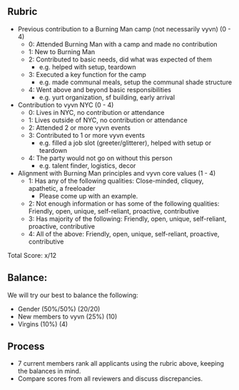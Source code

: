 ## Rubric
* Previous contribution to a Burning Man camp (not necessarily vyvn) (0 - 4)
   - 0: Attended Burning Man with a camp and made no contribution
   - 1: New to Burning Man
   - 2: Contributed to basic needs, did what was expected of them
       - e.g. helped with setup, teardown
   - 3: Executed a key function for the camp
       - e.g. made communal meals, setup the communal shade structure
   - 4: Went above and beyond basic responsibilities
       - e.g. yurt organization, sf building, early arrival
* Contribution to vyvn NYC (0 - 4)
    - 0: Lives in NYC, no contribution or attendance
    - 1: Lives outside of NYC, no contribution or attendance
    - 2: Attended 2 or more vyvn events
    - 3: Contributed to 1 or more vyvn events
       - e.g. filled a job slot (greeter/glitterer), helped with setup or teardown
    - 4: The party would not go on without this person
       - e.g. talent finder, logistics, decor
* Alignment with Burning Man principles and vyvn core values (1 - 4)
    - 1: Has any of the following qualities: Close-minded, cliquey, apathetic, a freeloader
        - Please come up with an example.
    - 2: Not enough information or has some of the following qualities: Friendly, open, unique, self-reliant, proactive, contributive
    - 3: Has majority of the following: Friendly, open, unique, self-reliant, proactive, contributive
    - 4: All of the above: Friendly, open, unique, self-reliant, proactive, contributive

Total Score: x/12

## Balance:
We will try our best to balance the following:
* Gender (50%/50%) (20/20)
* New members to vyvn (25%) (10)
* Virgins (10%) (4)

## Process
* 7 current members rank all applicants using the rubric above, keeping the balances in mind.
* Compare scores from all reviewers and discuss discrepancies.
